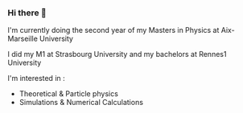 ### Hi there 👋
I'm currently doing the second year of my Masters in Physics at Aix-Marseille University

I did my M1 at Strasbourg University and my bachelors at Rennes1 University

I'm interested in :

- Theoretical & Particle physics
- Simulations & Numerical Calculations


